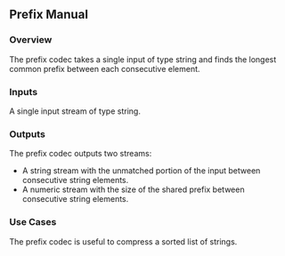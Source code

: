 ## Prefix Manual
### Overview
The prefix codec takes a single input of type string and finds the longest common prefix between each consecutive element.

### Inputs
A single input stream of type string.

### Outputs
The prefix codec outputs two streams:
- A string stream with the unmatched portion of the input between consecutive string elements.
- A numeric stream with the size of the shared prefix between consecutive string elements.

### Use Cases
The prefix codec is useful to compress a sorted list of strings.
